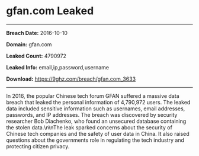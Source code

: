 # gfan.com Leaked

------------
**Breach Date:** 2016-10-10

**Domain:** gfan.com

**Leaked Count:** 4790972

**Leaked Info:** email,ip,password,username

**Download:** https://9ghz.com/breach/gfan.com_3633

------------
In 2016, the popular Chinese tech forum GFAN suffered a massive data breach that leaked the personal information of 4,790,972 users. The leaked data included sensitive information such as usernames, email addresses, passwords, and IP addresses. The breach was discovered by security researcher Bob Diachenko, who found an unsecured database containing the stolen data.\n\nThe leak sparked concerns about the security of Chinese tech companies and the safety of user data in China. It also raised questions about the governments role in regulating the tech industry and protecting citizen privacy.
